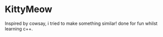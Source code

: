 # KittyMeow
Inspired by cowsay, i tried to make something similar! done for fun whilst learning c++.
